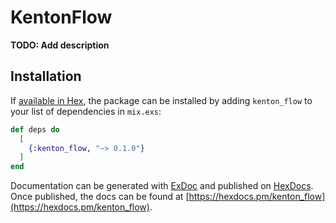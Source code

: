 # KentonFlow

**TODO: Add description**

## Installation

If [available in Hex](https://hex.pm/docs/publish), the package can be installed
by adding `kenton_flow` to your list of dependencies in `mix.exs`:

```elixir
def deps do
  [
    {:kenton_flow, "~> 0.1.0"}
  ]
end
```

Documentation can be generated with [ExDoc](https://github.com/elixir-lang/ex_doc)
and published on [HexDocs](https://hexdocs.pm). Once published, the docs can
be found at [https://hexdocs.pm/kenton_flow](https://hexdocs.pm/kenton_flow).

